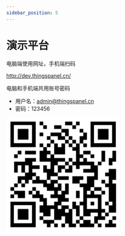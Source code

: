 ```yaml
---
sidebar_position: 5
---
```


# 演示平台

电脑端使用网址，手机端扫码

http://dev.thingspanel.cn/

电脑和手机端共用账号密码

- 用户名：admin@thingspanel.cn 
- 密码：123456

![查看手机端](./../img/Thingspanel-app.png )
